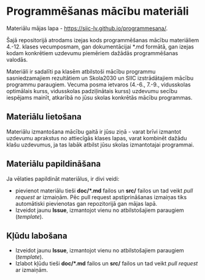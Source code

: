 # Programmēšanas mācību materiāli

Materiālu mājas lapa - <https://siic-lv.github.io/programmesana/>.

Šajā repositorijā atrodams izejas kods programmēšanas mācību materiāliem 4.-12. klases vecumposmam, gan dokumentācijai \*.md formātā, gan izejas kodam konkrētiem uzdevumu piemēriem dažādās programmēšanas valodās.

Materiāli ir sadalīti pa klasēm atbilstoši mācību programmu sasniedzamajiem rezultātiem un
Skola2030 un SIIC izstrādātajiem mācību programmu paraugiem. Vecuma posma ietvaros (4.-6., 7.-9., vidusskolas optimālais kurss, vidusskolas padziļinātais kurss) uzdevumu secību iespējams mainīt, atkarībā no jūsu skolas konkrētās mācību programmas.

## Materiālu lietošana

Materiālu izmantošana mācību gaitā ir jūsu ziņā - varat brīvi izmantot uzdevumu aprakstus no attiecīgās klases lapas, varat kombinēt dažādu klašu uzdevumus, ja tas labāk atbilst jūsu skolas izmantotajai programmai.

## Materiālu papildināšana

Ja vēlaties papildināt materiālus, ir divi veidi:

- pievienot materiālu tieši **doc/\*.md** failos un **src/** failos un tad veikt *pull request* ar izmaiņām. Pēc pull request apstiprināšanas izmaiņas tiks automātiski pievienotas gan repozitorijā gan mājas lapā.
- Izveidot jaunu **Issue**, izmantojot vienu no atbilstošajiem paraugiem (*template*).

## Kļūdu labošana

- Izveidot jaunu **Issue**, izmantojot vienu no atbilstošajiem paraugiem (*template*).
- Izlabot kļūdu tieši **doc/\*.md** failos un **src/** failos un tad veikt *pull request* ar izmaiņām.
